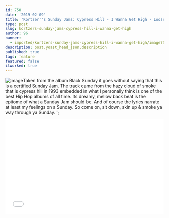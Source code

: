 ```yaml
---
id: 750
date: '2019-02-09'
title: 'Kortzer''s Sunday Jams: Cypress Hill - I Wanna Get High - Loose Lips'
type: post
slug: kortzers-sunday-jams-cypress-hill-i-wanna-get-high
author: 96
banner:
  - imported/kortzers-sunday-jams-cypress-hill-i-wanna-get-high/image750.jpeg
description: post.yoast_head_json.description
published: true
tags: feature
featured: false
itworked: true
---
```

![image](../imported/kortzers-sunday-jams-cypress-hill-i-wanna-get-high/image750.jpeg)Taken from the album Black Sunday it goes without saying that this is a certified Sunday Jam. The track came from the hazy cloud of smoke that is cypress hill in 1993 embedded in what I personally think is one of the best Hip Hop albums of all time. Its dreamy, mellow back beat is the epitome of what a Sunday Jam should be. And of course the lyrics narrate at least my feelings on a Sunday. So come on, sit down, skin up & smoke ya way through ya Sunday. ';

<iframe width='100%' height='300' scrolling='no' frameborder='no' allow='autoplay' src='//www.youtube.com/embed/hsojt7iEcTQ?wmode=opaque'></iframe>